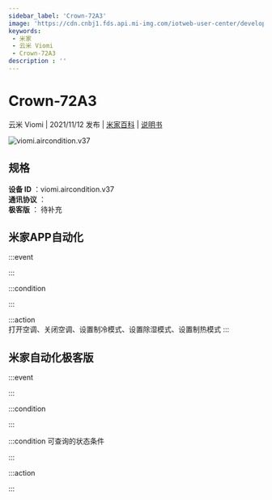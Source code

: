 ```yaml
---
sidebar_label: 'Crown-72A3'
image: 'https://cdn.cnbj1.fds.api.mi-img.com/iotweb-user-center/developer_1679048028538GBqVuz5g.png?GalaxyAccessKeyId=AKVGLQWBOVIRQ3XLEW&Expires=9223372036854775807&Signature=mbcdKVM6dvt/4iUAakIdNtrmy6U='
keywords: 
 - 米家
 - 云米 Viomi
 - Crown-72A3
description : ''
---
```

# Crown-72A3

云米 Viomi | 2021/11/12 发布 | [米家百科](https://home.mi.com/webapp/content/baike/product/index.html?model=viomi.aircondition.v37) | [说明书](https://home.mi.com/views/introduction.html?model=viomi.aircondition.v37&region=cn)

![viomi.aircondition.v37](https://cdn.cnbj1.fds.api.mi-img.com/iotweb-user-center/developer_1679048028538GBqVuz5g.png?GalaxyAccessKeyId=AKVGLQWBOVIRQ3XLEW&Expires=9223372036854775807&Signature=mbcdKVM6dvt/4iUAakIdNtrmy6U=)

## 规格  
> 
**设备 ID** ：viomi.aircondition.v37  
**通讯协议** ：  
**极客版**  ： 待补充 


## 米家APP自动化  

:::event  

:::

:::condition  

:::

:::action   
打开空调、关闭空调、设置制冷模式、设置除湿模式、设置制热模式
:::

## 米家自动化极客版  

:::event  

:::

:::condition  

:::

:::condition 可查询的状态条件  

:::

:::action  

:::

        
